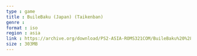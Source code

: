 ```yaml
---
type : game
title : BuileBaku (Japan) (Taikenban)
genre : 
format : iso
region : asia
link : https://archive.org/download/PS2-ASIA-ROMS321COM/BuileBaku%20%28Japan%29%20%28Taikenban%29.7z
size : 303MB
---
```

